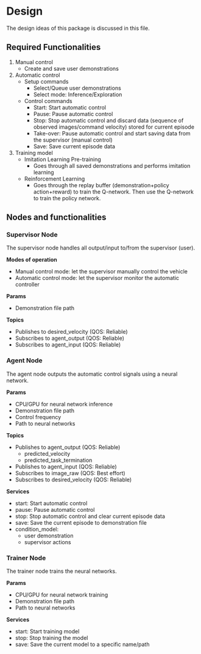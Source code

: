 # Design

The design ideas of this package is discussed in this file.

## Required Functionalities

1. Manual control
    - Create and save user demonstrations
2. Automatic control
    - Setup commands
        - Select/Queue user demonstrations
        - Select mode: Inference/Exploration
    - Control commands
        - Start: Start automatic control
        - Pause: Pause automatic control
        - Stop: Stop automatic control and discard data (sequence of observed images/command velocity) stored for current episode
        - Take-over: Pause automatic control and start saving data from the supervisor (manual control)
        - Save: Save current episode data
3. Training model
    - Imitation Learning Pre-training
        - Goes through all saved demonstrations and performs imitation learning
    - Reinforcement Learning
        - Goes through the replay buffer (demonstration+policy action+reward) to train the Q-network. Then use the Q-network to train the policy network.

## Nodes and functionalities

### Supervisor Node

The supervisor node handles all output/input to/from the supervisor (user).

**Modes of operation**

- Manual control mode: let the supervisor manually control the vehicle
- Automatic control mode: let the supervisor monitor the automatic controller

**Params**
- Demonstration file path

**Topics**
- Publishes to desired_velocity (QOS: Reliable)
- Subscribes to agent_output (QOS: Reliable)
- Subscribes to agent_input (QOS: Reliable)

### Agent Node

The agent node outputs the automatic control signals using a neural network. 

**Params**
- CPU/GPU for neural network inference
- Demonstration file path
- Control frequency
- Path to neural networks

**Topics**
- Publishes to agent_output (QOS: Reliable)
    - predicted_velocity
    - predicted_task_termination
- Publishes to agent_input (QOS: Reliable)
- Subscribes to image_raw (QOS: Best effort)
- Subscribes to desired_velocity (QOS: Reliable)

**Services**
- start: Start automatic control
- pause: Pause automatic control
- stop: Stop automatic control and clear current episode data
- save: Save the current episode to demonstration file
- condition_model: 
    - user demonstration
    - supervisor actions

### Trainer Node

The trainer node trains the neural networks.

**Params**
- CPU/GPU for neural network training
- Demonstration file path
- Path to neural networks

**Services**
- start: Start training model
- stop: Stop training the model
- save: Save the current model to a specific name/path
